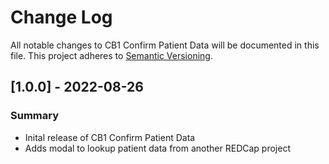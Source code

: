 # Change Log
All notable changes to CB1 Confirm Patient Data will be documented in this file. This project adheres to [Semantic Versioning](http://semver.org/).

## [1.0.0] - 2022-08-26
### Summary
 - Inital release of CB1 Confirm Patient Data
 - Adds modal to lookup patient data from another REDCap project

